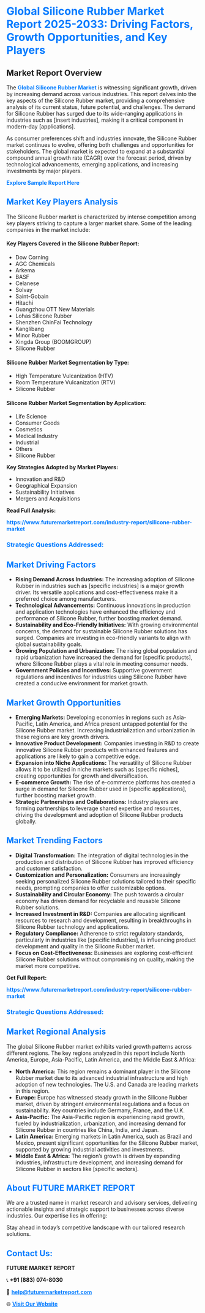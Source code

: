 <h1 style="color: #007BFF;">Global Silicone Rubber Market Report 2025-2033: Driving Factors, Growth Opportunities, and Key Players</h1>

<section id="overview">
<h2>Market Report Overview</h2>
<p>The <a href="https://www.futuremarketreport.com/industry-report/silicone-rubber-market" style="color: #007BFF; text-decoration: none;"><strong>Global Silicone Rubber Market</strong></a> is witnessing significant growth, driven by increasing demand across various industries. This report delves into the key aspects of the Silicone Rubber market, providing a comprehensive analysis of its current status, future potential, and challenges. The demand for Silicone Rubber has surged due to its wide-ranging applications in industries such as [insert industries], making it a critical component in modern-day [applications].</p>
<p>As consumer preferences shift and industries innovate, the Silicone Rubber market continues to evolve, offering both challenges and opportunities for stakeholders. The global market is expected to expand at a substantial compound annual growth rate (CAGR) over the forecast period, driven by technological advancements, emerging applications, and increasing investments by major players.</p>
</section>

<section id="overview">
<p><a href="https://www.futuremarketreport.com/request-sample/reportId=107933" style="color: #007BFF; text-decoration: none;"><strong>Explore Sample Report Here</strong></a></p>
</section>

<section id="key-players">
<h2 style="color: #007BFF;">Market Key Players Analysis</h2>
<p>The Silicone Rubber market is characterized by intense competition among key players striving to capture a larger market share. Some of the leading companies in the market include:</p>
<h4>Key Players Covered in the Silicone Rubber Report:</h4>
<ul><li>Dow Corning</li><li>AGC Chemicals</li><li>Arkema</li><li>BASF</li><li>Celanese</li><li>Solvay</li><li>Saint-Gobain</li><li>Hitachi</li><li>Guangzhou OTT New Materials</li><li>Lohas Silicone Rubber</li><li>Shenzhen ChinFai Technology</li><li>Kanglibang</li><li>Minor Rubber</li><li>Xingda Group (BOOMGROUP)</li><li>Silicone Rubber</li></ul>
<h4>Silicone Rubber Market Segmentation by Type:</h4>
<ul><li>High Temperature Vulcanization (HTV)</li><li>Room Temperature Vulcanization (RTV)</li><li>Silicone Rubber</li></ul>

<h4>Silicone Rubber Market Segmentation by Application:</h4>
<ul><li>Life Science</li><li>Consumer Goods</li><li>Cosmetics</li><li>Medical Industry</li><li>Industrial</li><li>Others</li><li>Silicone Rubber</li></ul>
<p><strong>Key Strategies Adopted by Market Players:</strong></p>
<ul>
<li>Innovation and R&D</li>
<li>Geographical Expansion</li>
<li>Sustainability Initiatives</li>
<li>Mergers and Acquisitions</li>
</ul>
</section>

<section>
<p><strong>Read Full Analysis: </strong></p><a href="https://www.futuremarketreport.com/industry-report/silicone-rubber-market" style="color: #007BFF; text-decoration: none;"><strong>https://www.futuremarketreport.com/industry-report/silicone-rubber-market</strong></a>
<h3 style="color: #007BFF;">Strategic Questions Addressed:</h3>
</section>

<section id="driving-factors">
<h2 style="color: #007BFF;">Market Driving Factors</h2>
<ul>
<li><strong>Rising Demand Across Industries:</strong> The increasing adoption of Silicone Rubber in industries such as [specific industries] is a major growth driver. Its versatile applications and cost-effectiveness make it a preferred choice among manufacturers.</li>
<li><strong>Technological Advancements:</strong> Continuous innovations in production and application technologies have enhanced the efficiency and performance of Silicone Rubber, further boosting market demand.</li>
<li><strong>Sustainability and Eco-Friendly Initiatives:</strong> With growing environmental concerns, the demand for sustainable Silicone Rubber solutions has surged. Companies are investing in eco-friendly variants to align with global sustainability goals.</li>
<li><strong>Growing Population and Urbanization:</strong> The rising global population and rapid urbanization have increased the demand for [specific products], where Silicone Rubber plays a vital role in meeting consumer needs.</li>
<li><strong>Government Policies and Incentives:</strong> Supportive government regulations and incentives for industries using Silicone Rubber have created a conducive environment for market growth.</li>
</ul>
</section>

<section id="growth-opportunities">
<h2 style="color: #007BFF;">Market Growth Opportunities</h2>
<ul>
<li><strong>Emerging Markets:</strong> Developing economies in regions such as Asia-Pacific, Latin America, and Africa present untapped potential for the Silicone Rubber market. Increasing industrialization and urbanization in these regions are key growth drivers.</li>
<li><strong>Innovative Product Development:</strong> Companies investing in R&D to create innovative Silicone Rubber products with enhanced features and applications are likely to gain a competitive edge.</li>
<li><strong>Expansion into Niche Applications:</strong> The versatility of Silicone Rubber allows it to be utilized in niche markets such as [specific niches], creating opportunities for growth and diversification.</li>
<li><strong>E-commerce Growth:</strong> The rise of e-commerce platforms has created a surge in demand for Silicone Rubber used in [specific applications], further boosting market growth.</li>
<li><strong>Strategic Partnerships and Collaborations:</strong> Industry players are forming partnerships to leverage shared expertise and resources, driving the development and adoption of Silicone Rubber products globally.</li>
</ul>
</section>

<section id="trending-factors">
<h2 style="color: #007BFF;">Market Trending Factors</h2>
<ul>
<li><strong>Digital Transformation:</strong> The integration of digital technologies in the production and distribution of Silicone Rubber has improved efficiency and customer satisfaction.</li>
<li><strong>Customization and Personalization:</strong> Consumers are increasingly seeking personalized Silicone Rubber solutions tailored to their specific needs, prompting companies to offer customizable options.</li>
<li><strong>Sustainability and Circular Economy:</strong> The push towards a circular economy has driven demand for recyclable and reusable Silicone Rubber solutions.</li>
<li><strong>Increased Investment in R&D:</strong> Companies are allocating significant resources to research and development, resulting in breakthroughs in Silicone Rubber technology and applications.</li>
<li><strong>Regulatory Compliance:</strong> Adherence to strict regulatory standards, particularly in industries like [specific industries], is influencing product development and quality in the Silicone Rubber market.</li>
<li><strong>Focus on Cost-Effectiveness:</strong> Businesses are exploring cost-efficient Silicone Rubber solutions without compromising on quality, making the market more competitive.</li>
</ul>
</section>

<section>
<p><strong>Get Full Report: </strong></p><a href="https://www.futuremarketreport.com/industry-report/silicone-rubber-market" style="color: #007BFF; text-decoration: none;"><strong>https://www.futuremarketreport.com/industry-report/silicone-rubber-market</strong></a>
<h3 style="color: #007BFF;">Strategic Questions Addressed:</h3>
</section>


<section id="regional-analysis">
<h2 style="color: #007BFF;">Market Regional Analysis</h2>
<p>The global Silicone Rubber market exhibits varied growth patterns across different regions. The key regions analyzed in this report include North America, Europe, Asia-Pacific, Latin America, and the Middle East & Africa:</p>
<ul>
<li><strong>North America:</strong> This region remains a dominant player in the Silicone Rubber market due to its advanced industrial infrastructure and high adoption of new technologies. The U.S. and Canada are leading markets in this region.</li>
<li><strong>Europe:</strong> Europe has witnessed steady growth in the Silicone Rubber market, driven by stringent environmental regulations and a focus on sustainability. Key countries include Germany, France, and the U.K.</li>
<li><strong>Asia-Pacific:</strong> The Asia-Pacific region is experiencing rapid growth, fueled by industrialization, urbanization, and increasing demand for Silicone Rubber in countries like China, India, and Japan.</li>
<li><strong>Latin America:</strong> Emerging markets in Latin America, such as Brazil and Mexico, present significant opportunities for the Silicone Rubber market, supported by growing industrial activities and investments.</li>
<li><strong>Middle East & Africa:</strong> The region’s growth is driven by expanding industries, infrastructure development, and increasing demand for Silicone Rubber in sectors like [specific sectors].</li>
</ul>
</section>

<footer>
<h2 style="color: #007BFF;">About FUTURE MARKET REPORT</h2>
<p>We are a trusted name in market research and advisory services, delivering actionable insights and strategic support to businesses across diverse industries. Our expertise lies in offering:</p>

<p>Stay ahead in today’s competitive landscape with our tailored research solutions.</p>

<h2 style="color: #007BFF;">Contact Us:</h2>
<p><strong>FUTURE MARKET REPORT</strong></p>
<p>📞 <strong>+91 (883) 074-8030</strong></p>
<p>📧 <strong><a href="mailto:help@futuremarketreport.com" style="color: #007BFF;">help@futuremarketreport.com</a></strong></p>
<p>🌐 <strong><a href="https://www.futuremarketreport.com/" style="color: #007BFF;">Visit Our Website</a></strong></p>
</footer>
